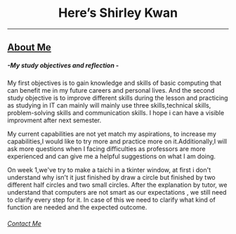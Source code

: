 <html lang="en">
<head>
<body>
<h1 style="text-align:center;">Here’s Shirley Kwan</h1>
<hr>

  <h2><a href="about me.html" title="About Me">About Me</a></h2>
 
<h5>-My study objectives and reflection -</h5>
  
<p>My first objectives is to gain knowledge and skills 
  of basic computing that can benefit me in my future 
  careers and personal lives.
  And the second study objective is to improve different 
  skills during the lesson and practicing as studying 
  in IT can mainly will mainly use three skills,technical skills,
  problem-solving skills and communication skills.
  I hope i can have a visible improvment after next semester.</p>
 <p>My current capabilities are not yet match my aspirations,
   to increase my capabilities,I would like to try more and 
   practice more on it.Additionally,I will ask more questions 
   when I facing difficulties as professors are more experienced
   and can give me a helpful suggestions on what I am doing.
</p>
<p>On week 1,we've try to make a taichi in a tkinter window,
  at first i don't understand why isn't it just finished by 
  draw a circle but finished by two different half circles 
  and two small circles. After the explanation by tutor, 
  we understand that computers are not smart as our expectations ,
  we still need to clarify every step for it.
In case of this we need to clarify what kind of function are needed 
  and the expected outcome.
  </p>





 
  




   
  
  <h6><a href="contact me.html" title="contact me">Contact Me</a></p6>


 
</head>
</body>
</html>
